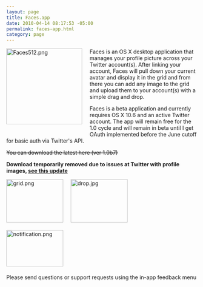 ```yaml
--- 
layout: page
title: Faces.app
date: 2010-04-14 08:17:53 -05:00
permalink: faces-app.html
category: page
---
```

<img src="http://ctshryock.com/static/images/Faces512-thumb-200x200-20.png" width="200" height="200" alt="Faces512.png" style="float: left; margin: 0 20px 20px 0;">
Faces is an OS X desktop application that manages your profile picture across your Twitter account(s).  After linking your account, Faces will pull down your current avatar and display it in the grid and from there you can add any image to the grid and upload them to your account(s) with a simple drag and drop.

Faces is a beta application and currently requires OS X 10.6 and an active Twitter account.  The app will remain free for the 1.0 cycle and will remain in beta until I get OAuth implemented before the June cutoff for basic auth via Twitter's API.  

<strike>You can download the latest here (ver 1.0b7)</strike>

**Download temporarily removed due to issues at Twitter with profile images, [see this update][2]**

<a href="http://ctshryock.com/static/images/grid-thumb-150x114-27.png"><img src="http://ctshryock.com/static/images/grid-thumb-150x114-27.png" width="150" height="114" alt="grid.png" class="mt-image-left" style="float: left; margin: 0 20px 20px 0;" /></a>
<a href="http://ctshryock.com/static/images/drop-thumb-150x114-24.jpg"><img src="http://ctshryock.com/static/images/drop-thumb-150x114-24.jpg" width="150" height="114" alt="drop.jpg" class="mt-image-left" style="float: left; margin: 0 20px 20px 0;" /></a>
<a href="http://ctshryock.com/static/images/notification-thumb-150x96-30.png"><img src="http://ctshryock.com/static/images/notification-thumb-150x96-30.png" width="150" height="96" alt="notification.png" class="mt-image-left" style="float: left; margin: 0 20px 20px 0;" /></a>

<p style="clear:both;"> 
Please send questions or support requests using the in-app feedback menu
</p>

[1]: http://scary-robot.com/apps/Faces-1.0b7.zip
[2]: 2010/07/26/facesapp-update.html
<br />
